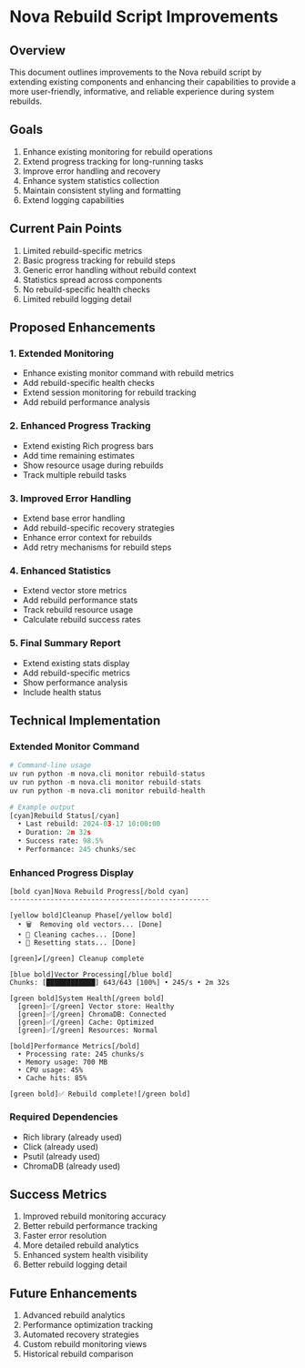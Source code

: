 # Nova Rebuild Script Improvements

## Overview
This document outlines improvements to the Nova rebuild script by extending existing components and enhancing their capabilities to provide a more user-friendly, informative, and reliable experience during system rebuilds.

## Goals
1. Enhance existing monitoring for rebuild operations
2. Extend progress tracking for long-running tasks
3. Improve error handling and recovery
4. Enhance system statistics collection
5. Maintain consistent styling and formatting
6. Extend logging capabilities

## Current Pain Points
1. Limited rebuild-specific metrics
2. Basic progress tracking for rebuild steps
3. Generic error handling without rebuild context
4. Statistics spread across components
5. No rebuild-specific health checks
6. Limited rebuild logging detail

## Proposed Enhancements

### 1. Extended Monitoring
- Enhance existing monitor command with rebuild metrics
- Add rebuild-specific health checks
- Extend session monitoring for rebuild tracking
- Add rebuild performance analysis

### 2. Enhanced Progress Tracking
- Extend existing Rich progress bars
- Add time remaining estimates
- Show resource usage during rebuilds
- Track multiple rebuild tasks

### 3. Improved Error Handling
- Extend base error handling
- Add rebuild-specific recovery strategies
- Enhance error context for rebuilds
- Add retry mechanisms for rebuild steps

### 4. Enhanced Statistics
- Extend vector store metrics
- Add rebuild performance stats
- Track rebuild resource usage
- Calculate rebuild success rates

### 5. Final Summary Report
- Extend existing stats display
- Add rebuild-specific metrics
- Show performance analysis
- Include health status

## Technical Implementation

### Extended Monitor Command
```python
# Command-line usage
uv run python -m nova.cli monitor rebuild-status
uv run python -m nova.cli monitor rebuild-stats
uv run python -m nova.cli monitor rebuild-health

# Example output
[cyan]Rebuild Status[/cyan]
  • Last rebuild: 2024-03-17 10:00:00
  • Duration: 2m 32s
  • Success rate: 98.5%
  • Performance: 245 chunks/sec
```

### Enhanced Progress Display
```
[bold cyan]Nova Rebuild Progress[/bold cyan]
-------------------------------------------------

[yellow bold]Cleanup Phase[/yellow bold]
  • 🗑️  Removing old vectors... [Done]
  • 🧹 Cleaning caches... [Done]
  • 🔄 Resetting stats... [Done]

[green]✔[/green] Cleanup complete

[blue bold]Vector Processing[/blue bold]
Chunks: [████████████] 643/643 [100%] • 245/s • 2m 32s

[green bold]System Health[/green bold]
  [green]✅[/green] Vector store: Healthy
  [green]✅[/green] ChromaDB: Connected
  [green]✅[/green] Cache: Optimized
  [green]✅[/green] Resources: Normal

[bold]Performance Metrics[/bold]
  • Processing rate: 245 chunks/s
  • Memory usage: 700 MB
  • CPU usage: 45%
  • Cache hits: 85%

[green bold]✅ Rebuild complete![/green bold]
```

### Required Dependencies
- Rich library (already used)
- Click (already used)
- Psutil (already used)
- ChromaDB (already used)

## Success Metrics
1. Improved rebuild monitoring accuracy
2. Better rebuild performance tracking
3. Faster error resolution
4. More detailed rebuild analytics
5. Enhanced system health visibility
6. Better rebuild logging detail

## Future Enhancements
1. Advanced rebuild analytics
2. Performance optimization tracking
3. Automated recovery strategies
4. Custom rebuild monitoring views
5. Historical rebuild comparison
